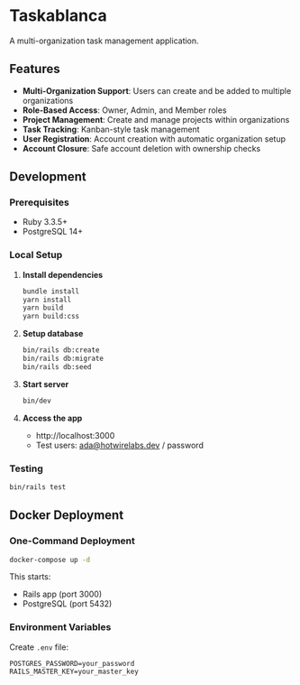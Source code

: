# Taskablanca

A multi-organization task management application.

## Features

- **Multi-Organization Support**: Users can create and be added to multiple organizations
- **Role-Based Access**: Owner, Admin, and Member roles
- **Project Management**: Create and manage projects within organizations
- **Task Tracking**: Kanban-style task management
- **User Registration**: Account creation with automatic organization setup
- **Account Closure**: Safe account deletion with ownership checks

## Development

### Prerequisites

- Ruby 3.3.5+
- PostgreSQL 14+

### Local Setup

1. **Install dependencies**

   ```bash
   bundle install
   yarn install
   yarn build
   yarn build:css
   ```

2. **Setup database**

   ```bash
   bin/rails db:create
   bin/rails db:migrate
   bin/rails db:seed
   ```

3. **Start server**

   ```bash
   bin/dev
   ```

4. **Access the app**
   - http://localhost:3000
   - Test users: ada@hotwirelabs.dev / password

### Testing

```bash
bin/rails test
```

## Docker Deployment

### One-Command Deployment

```bash
docker-compose up -d
```

This starts:

- Rails app (port 3000)
- PostgreSQL (port 5432)

### Environment Variables

Create `.env` file:

```env
POSTGRES_PASSWORD=your_password
RAILS_MASTER_KEY=your_master_key
```

